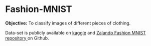 # Fashion-MNIST

**Objective:** To classify images of different pieces of clothing.

Data-set is publicly available on [kaggle](https://www.kaggle.com/zalando-research/fashionmnist) and [Zalando Fashion MNIST repository ](https://github.com/zalandoresearch/fashion-mnist) on Github.
